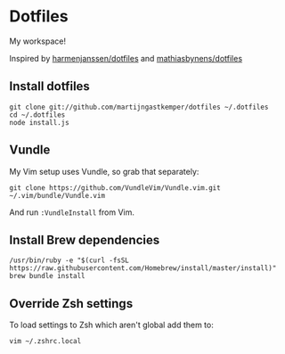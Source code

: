 # Dotfiles

My workspace!

Inspired by [harmenjanssen/dotfiles](https://github.com/harmenjanssen/dotfiles) and [mathiasbynens/dotfiles](https://github.com/mathiasbynens/dotfiles)

## Install dotfiles

    git clone git://github.com/martijngastkemper/dotfiles ~/.dotfiles
    cd ~/.dotfiles
    node install.js

## Vundle 

My Vim setup uses Vundle, so grab that separately:

```
git clone https://github.com/VundleVim/Vundle.vim.git ~/.vim/bundle/Vundle.vim
```

And run `:VundleInstall` from Vim.

## Install Brew dependencies

    /usr/bin/ruby -e "$(curl -fsSL https://raw.githubusercontent.com/Homebrew/install/master/install)"
    brew bundle install

## Override Zsh settings

To load settings to Zsh which aren't global add them to:

    vim ~/.zshrc.local
